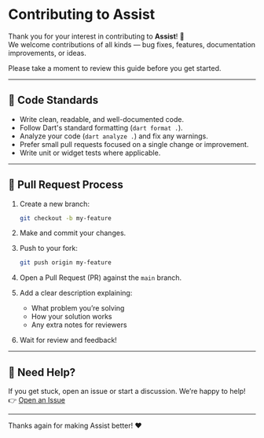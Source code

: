 # Contributing to Assist

Thank you for your interest in contributing to **Assist**! 🚀  
We welcome contributions of all kinds — bug fixes, features, documentation improvements, or ideas.

Please take a moment to review this guide before you get started.

---

## 🧹 Code Standards

- Write clean, readable, and well-documented code.
- Follow Dart's standard formatting (`dart format .`).
- Analyze your code (`dart analyze .`) and fix any warnings.
- Prefer small pull requests focused on a single change or improvement.
- Write unit or widget tests where applicable.

---

## 🔀 Pull Request Process

1. Create a new branch:
   ```bash
   git checkout -b my-feature
   ```

2. Make and commit your changes.

3. Push to your fork:
   ```bash
   git push origin my-feature
   ```

4. Open a Pull Request (PR) against the `main` branch.

5. Add a clear description explaining:
   - What problem you’re solving
   - How your solution works
   - Any extra notes for reviewers

6. Wait for review and feedback!

---

## 💬 Need Help?

If you get stuck, open an issue or start a discussion. We’re happy to help!  
👉 [Open an Issue](https://github.com/salah-rashad/assist/issues)

---

Thanks again for making Assist better! ❤️
